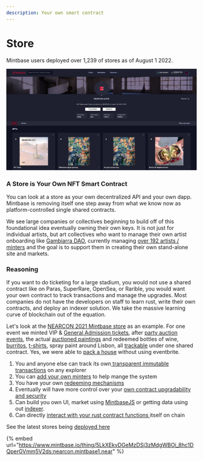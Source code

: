 ```yaml
---
description: Your own smart contract
---
```


# Store

Mintbase users deployed over 1,239 of stores as of August 1 2022.

![](<../../.gitbook/assets/Screen Shot 2022-05-30 at 9.21.30 AM.png>)

### A Store is Your Own NFT Smart Contract

You can look at a store as your own decentralized API and your own dapp. Mintbase is removing itself one step away from what we know now as platform-controlled single shared contracts.&#x20;

We see large companies or collectives beginning to build off of this foundational idea eventually owning their own keys. It is not just for individual artists, but art collectives who want to manage their own artist onboarding like [Gambiarra DAO](https://www.mintbase.io/store/gambiarra.mintbase1.near?tab=nfts\&page=0), currently managing [over 192 artists / minters](https://www.mintbase.io/store/gambiarra.mintbase1.near?tab=minters\&page=0) and the goal is to support them in creating their own stand-alone site and markets.

### Reasoning

If you want to do ticketing for a large stadium, you would not use a shared contract like on Paras, SuperRare, OpenSea, or Rarible, you would want your own contract to track transactions and manage the upgrades. Most companies do not have the developers on staff to learn rust, write their own contracts, and deploy an indexer solution. We take the massive learning curve of blockchain out of the equation.

Let's look at the [NEARCON 2021 Mintbase store](https://www.mintbase.io/store/nearcon.mintbase1.near?tab=things\&page=0) as an example. For one event we minted VIP & [General Admission tickets](https://www.mintbase.io/thing/5LkXEkvDGeMzDSj3zMdgWBOi\_8hc1DQperGVmm5V2ds:nearcon.mintbase1.near), after [party auction events](https://www.mintbase.io/thing/m8nLnU9sKhXWBJa5WyL0sbr\_b1qFuy1sNARyEOYeeDA:nearcon.mintbase1.near), the actual [auctioned paintings](https://www.mintbase.io/thing/\_aVrcDJrC9DJyFMKRiIdme2K-NczX3oYkBy8AVTm\_eA:nearcon.mintbase1.near) and redeemed bottles of wine, [burritos](https://www.mintbase.io/thing/waJxfli-d\_ZFTYQdCcdbZsL9Nmi8xkc4YRSTEmHMYC0:nearcon.mintbase1.near), [t-shirts](https://www.mintbase.io/thing/oaex7KvQqBAy3XeRxnoGWdaeBJjeOMEl7kxS\_ZNBbiU:nearcon.mintbase1.near), spray paint around Lisbon, all [trackable](https://nearblocks.io/address/nearcon.mintbase1.near#transaction) under one shared contract. Yes, we were able to [pack a house](https://www.youtube.com/watch?v=tAvDT77W-Lc\&t=2s) without using eventbrite.

1. You and anyone else can track its own[ transparent immutable transactions](https://nearblocks.io/address/nearcon.mintbase1.near#transaction) on any explorer
2. You can [add your own minters](https://www.mintbase.io/store/nearcon.mintbase1.near?tab=minters\&page=0) to help mange the system
3. You have your own [redeeming mechanisms ](https://www.mintbase.io/activity?title=redeemer\&contractAddress=nearcon.mintbase1.near)
4. Eventually will have more control over your [own contract upgradability and security](https://blog.mintbase.io/mintbase-upgraded-544-nft-contracts-8e8bb2ecf40c)
5. Can build you own UI, market using [MintbaseJS](https://www.npmjs.com/package/mintbase) or getting data using out [indexer](broken-reference).
6. Can directly [interact with your rust contract functions ](https://github.com/Mintbase/mintbase-core/tree/master/store/src)itself on chain&#x20;

See the latest stores being [deployed here ](https://www.mintbase.io/market?tab=listings\&orderby=newest\&page=0)

{% embed url="https://www.mintbase.io/thing/5LkXEkvDGeMzDSj3zMdgWBOi_8hc1DQperGVmm5V2ds:nearcon.mintbase1.near" %}

###
